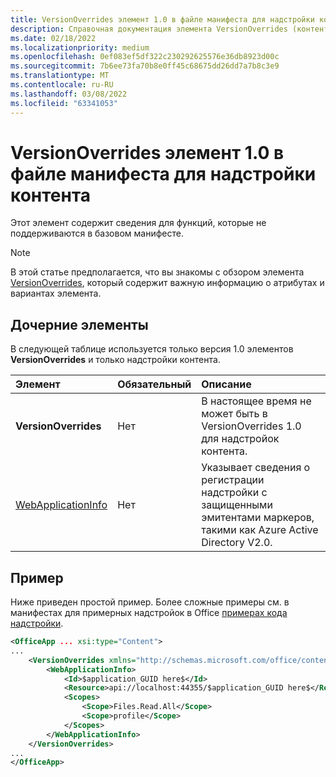 ```yaml
---
title: VersionOverrides элемент 1.0 в файле манифеста для надстройки контента
description: Справочная документация элемента VersionOverrides (контент) для Office файлов манифеста надстройок (XML).
ms.date: 02/18/2022
ms.localizationpriority: medium
ms.openlocfilehash: 0ef083ef5df322c230292625576e36db8923d00c
ms.sourcegitcommit: 7b6ee73fa70b8e0ff45c68675dd26dd7a7b8c3e9
ms.translationtype: MT
ms.contentlocale: ru-RU
ms.lasthandoff: 03/08/2022
ms.locfileid: "63341053"
---
```

# <a name="versionoverrides-10-element-in-the-manifest-file-for-a-content-add-in"></a>VersionOverrides элемент 1.0 в файле манифеста для надстройки контента

Этот элемент содержит сведения для функций, которые не поддерживаются в базовом манифесте.

> [!NOTE]
> В этой статье предполагается, что вы знакомы с обзором элемента [VersionOverrides](versionoverrides.md), который содержит важную информацию о атрибутах и вариантах элемента.

## <a name="child-elements"></a>Дочерние элементы

В следующей таблице используется только версия 1.0 элементов **VersionOverrides** и только надстройки контента.

|  Элемент |  Обязательный  |  Описание  |
|:-----|:-----|:-----|
|  **VersionOverrides**    |  Нет  | В настоящее время не может быть в VersionOverrides 1.0 для надстройок контента. |
|  [WebApplicationInfo](webapplicationinfo.md)    |  Нет  | Указывает сведения о регистрации надстройки с защищенными эмитентами маркеров, такими как Azure Active Directory V2.0. |

## <a name="example"></a>Пример

Ниже приведен простой пример. Более сложные примеры см. в манифестах для примерных надстройок в Office [примерах кода надстройки](https://github.com/OfficeDev/PnP-OfficeAddins).

```xml
<OfficeApp ... xsi:type="Content">
...
    <VersionOverrides xmlns="http://schemas.microsoft.com/office/contentappversionoverrides" xsi:type="VersionOverridesV1_0">
        <WebApplicationInfo>
            <Id>$application_GUID here$</Id>
            <Resource>api://localhost:44355/$application_GUID here$</Resource>
            <Scopes>
                <Scope>Files.Read.All</Scope>
                <Scope>profile</Scope>
            </Scopes>
        </WebApplicationInfo>
    </VersionOverrides>
...
</OfficeApp>
```
